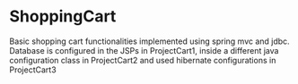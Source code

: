 # ShoppingCart
Basic shopping cart functionalities implemented using spring mvc and jdbc. Database is configured in the JSPs in ProjectCart1, inside a different java configuration class in ProjectCart2 and used hibernate configurations in ProjectCart3 
